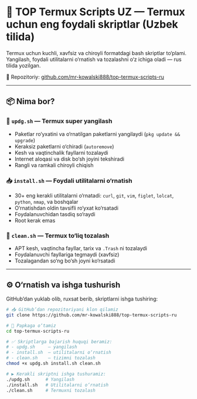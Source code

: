 # 🚀 TOP Termux Scripts UZ — Termux uchun eng foydali skriptlar (Uzbek tilida)

Termux uchun kuchli, xavfsiz va chiroyli formatdagi bash skriptlar to‘plami.  
Yangilash, foydali utilitalarni o‘rnatish va tozalashni o‘z ichiga oladi — rus tilida yozilgan.

📁 Repozitoriy: [github.com/mr-kowalski888/top-termux-scripts-ru](https://github.com/mr-kowalski888/top-termux-scripts-ru)

---

## 📦 Nima bor?

### 🔄 `updg.sh` — Termux super yangilash
- Paketlar ro‘yxatini va o‘rnatilgan paketlarni yangilaydi (`pkg update && upgrade`)
- Keraksiz paketlarni o‘chiradi (`autoremove`)
- Kesh va vaqtinchalik fayllarni tozalaydi
- Internet aloqasi va disk bo‘sh joyini tekshiradi
- Rangli va ramkali chiroyli chiqish

### 📥 `install.sh` — Foydali utilitalarni o‘rnatish
- 30+ eng kerakli utilitalarni o‘rnatadi: `curl`, `git`, `vim`, `figlet`, `lolcat`, `python`, `nmap`, va boshqalar
- O‘rnatishdan oldin tavsifli ro‘yxat ko‘rsatadi
- Foydalanuvchidan tasdiq so‘raydi
- Root kerak emas

### 🧹 `clean.sh` — Termux to‘liq tozalash
- APT kesh, vaqtincha fayllar, tarix va `.Trash` ni tozalaydi
- Foydalanuvchi fayllariga tegmaydi (xavfsiz)
- Tozalagandan so‘ng bo‘sh joyni ko‘rsatadi

---

## ⚙️ O‘rnatish va ishga tushurish

GitHub’dan yuklab olib, ruxsat berib, skriptlarni ishga tushiring:

```bash
# 📥 GitHub’dan repozitoriyani klon qilamiz
git clone https://github.com/mr-kowalski888/top-termux-scripts-ru

# 📂 Papkaga o‘tamiz
cd top-termux-scripts-ru

# ✅ Skriptlarga bajarish huquqi beramiz:
# - updg.sh     — yangilash
# - install.sh  — utilitalarni o‘rnatish
# - clean.sh    — tizimni tozalash
chmod +x updg.sh install.sh clean.sh

# ▶️ Kerakli skriptni ishga tushuramiz:
./updg.sh      # Yangilash
./install.sh   # Utilitalarni o‘rnatish
./clean.sh     # Termuxni tozalash
